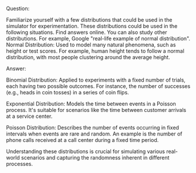 Question:

Familiarize yourself with a few distributions that could be used in the simulator for experimentation. These distributions could be used in the following situations. Find answers online. You can also study other distributions. For example, Google "real-life example of normal distribution".
Normal Distribution: Used to model many natural phenomena, such as height or test scores. For example, human height tends to follow a normal distribution, with most people clustering around the average height.

Answer:

Binomial Distribution: Applied to experiments with a fixed number of trials, each having two possible outcomes. For instance, the number of successes (e.g., heads in coin tosses) in a series of coin flips.

Exponential Distribution: Models the time between events in a Poisson process. It's suitable for scenarios like the time between customer arrivals at a service center.

Poisson Distribution: Describes the number of events occurring in fixed intervals when events are rare and random. An example is the number of phone calls received at a call center during a fixed time period.

Understanding these distributions is crucial for simulating various real-world scenarios and capturing the randomness inherent in different processes.